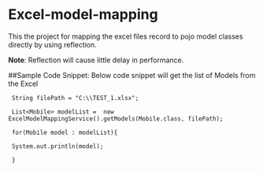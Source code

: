# Excel-model-mapping
 This the project for mapping the excel files record to pojo model classes directly by using reflection.
 
  **Note**: Reflection will cause little delay in performance.

##Sample Code Snippet:
Below code snippet will get the list of Models from the Excel

     String filePath = "C:\\TEST_1.xlsx";
     
     List<Mobile> modelList =  new ExcelModelMappingService().getModels(Mobile.class, filePath);	
     
     for(Mobile model : modelList){
     
     System.out.println(model);	
     
     }
